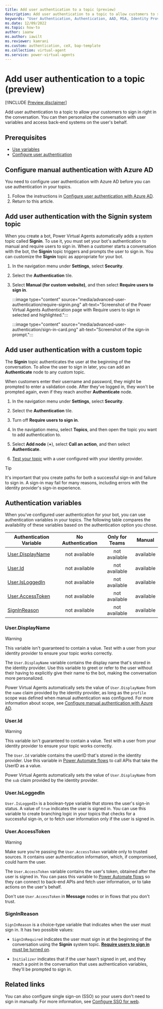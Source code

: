 ```yaml
---
title: Add user authentication to a topic (preview)
description: Add user authentication to a topic to allow customers to sign in directly in a chatbot conversation in Power Virtual Agents preview.
keywords: "User Authentication, Authentication, AAD, MSA, Identity Provider, PVA"
ms.date: 12/09/2022
ms.topic: how-to
author: iaanw
ms.author: iawilt
ms.reviewer: kamrani
ms.custom: authentication, ceX, bap-template
ms.collection: virtual-agent
ms.service: power-virtual-agents
---
```


# Add user authentication to a topic (preview)

[!INCLUDE [Preview disclaimer](includes/public-preview-disclaimer.md)]

Add user authentication to a topic to allow your customers to sign in right in the conversation. You can then personalize the conversation with user variables and access back-end systems on the user's behalf.

## Prerequisites

- [Use variables](authoring-variables.md)
- [Configure user authentication](configuration-end-user-authentication.md)

## Configure manual authentication with Azure AD

You need to configure user authentication with Azure AD before you can use authentication in your topics.

1. Follow the instructions in [Configure user authentication with Azure AD](configuration-authentication-azure-ad.md).
1. Return to this article.

## Add user authentication with the Signin system topic

When you create a bot, Power Virtual Agents automatically adds a system topic called **Signin**. To use it, you must set your bot's authentication to manual and require users to sign in. When a customer starts a conversation with the bot, the **Signin** topic triggers and prompts the user to sign in. You can customize the **Signin** topic as appropriate for your bot.

1. In the navigation menu under **Settings**, select **Security**.

1. Select the **Authentication** tile.

1. Select **Manual (for custom website)**, and then select **Require users to sign in**.

    :::image type="content" source="media/advanced-user-authentication/require-signin.png" alt-text="Screenshot of the Power Virtual Agents Authentication page with Require users to sign in selected and highlighted.":::

    :::image type="content" source="media/advanced-user-authentication/sign-in-card.png" alt-text="Screenshot of the sign-in prompt.":::

## Add user authentication with a custom topic

The **Signin** topic authenticates the user at the beginning of the conversation. To allow the user to sign in later, you can add an **Authenticate** node to any custom topic.

When customers enter their username and password, they might be prompted to enter a validation code. After they've logged in, they won't be prompted again, even if they reach another **Authenticate** node.

1. In the navigation menu under **Settings**, select **Security**.

1. Select the **Authentication** tile.

1. Turn off **Require users to sign in**.

1. In the navigation menu, select **Topics**, and then open the topic you want to add authentication to.

1. Select **Add node** (**+**), select **Call an action**, and then select **Authenticate**.

1. [Test your topic](authoring-test-bot.md) with a user configured with your identity provider.

> [!TIP]
> It's important that you create paths for both a successful sign-in and failure to sign in. A sign-in may fail for many reasons, including errors with the identity provider's sign-in experience.

## Authentication variables

When you've configured user authentication for your bot, you can use authentication variables in your topics. The following table compares the availability of these variables based on the authentication option you chose.

| Authentication Variable | No Authentication | Only for Teams | Manual    |
|-------------------------|:-----------------:|:--------------:|:---------:|
| [User.DisplayName][1]   | not available     | not available  | available |
| [User.Id][2]            | not available     | not available  | available |
| [User.IsLoggedIn][3]    | not available     | not available  | available |
| [User.AccessToken][4]   | not available     | not available  | available |
| [SignInReason][5]       | not available     | not available  | available |

[1]: #userdisplayname
[2]: #userid
[3]: #userisloggedin
[4]: #useraccesstoken
[5]: #signinreason

### User.DisplayName

> [!WARNING]
> This variable isn't guaranteed to contain a value. Test with a user from your identity provider to ensure your topic works correctly.

The `User.DisplayName` variable contains the display name that's stored in the identity provider. Use this variable to greet or refer to the user without their having to explicitly give their name to the bot, making the conversation more personalized.

Power Virtual Agents automatically sets the value of `User.DisplayName` from the `name` claim provided by the identity provider, as long as the `profile` scope was defined when manual authentication was configured. For more information about scope, see [Configure manual authentication with Azure AD](#configure-manual-authentication-with-azure-ad).

### User.Id

> [!WARNING]
> This variable isn't guaranteed to contain a value. Test with a user from your identity provider to ensure your topic works correctly.

The `User.Id` variable contains the userID that's stored in the identity provider. Use this variable in [Power Automate flows](advanced-flow.md) to call APIs that take the UserID as a value.

Power Virtual Agents automatically sets the value of `User.DisplayName` from the `sub` claim provided by the identity provider.

### User.IsLoggedIn

`User.IsLoggedIn` is a boolean-type variable that stores the user's sign-in status. A value of `true` indicates the user is signed in. You can use this variable to create branching logic in your topics that checks for a successful sign-in, or to fetch user information only if the user is signed in.

### User.AccessToken

> [!WARNING]
> Make sure you're passing the `User.AccessToken` variable only to trusted sources. It contains user authentication information, which, if compromised, could harm the user.

The `User.AccessToken` variable contains the user's token, obtained after the user is signed in. You can pass this variable to [Power Automate flows](advanced-flow.md) so they can connect to back-end APIs and fetch user information, or to take actions on the user's behalf.

Don't use `User.AccessToken` in **Message** nodes or in flows that you don't trust.

### SignInReason

`SignInReason` is a choice-type variable that indicates when the user must sign in. It has two possible values:

- `SignInRequired` indicates the user must sign in at the beginning of the conversation using the **Signin** system topic. [**Require users to sign in** must be turned on](#add-user-authentication-with-the-signin-system-topic).

- `Initializer` indicates that if the user hasn't signed in yet, and they reach a point in the conversation that uses authentication variables, they'll be prompted to sign in.

## Related links

You can also configure single sign-on (SSO) so your users don't need to sign in manually. For more information, see [Configure SSO for web](configure-web-sso.md).
